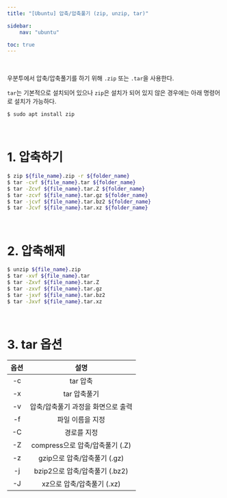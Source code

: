 ```yaml
---
title: "[Ubuntu] 압축/압축풀기 (zip, unzip, tar)"

sidebar:
    nav: "ubuntu"

toc: true
---
```


<br/>


우분투에서 압축/압축풀기를 하기 위해 `.zip` 또는 `.tar`을 사용한다.

`tar`는 기본적으로 설치되어 있으나 `zip`은 설치가 되어 있지 않은 경우에는 아래 명령어로 설치가 가능하다.

```bash
$ sudo apt install zip
```

<br/>


# 1. 압축하기

```bash
$ zip ${file_name}.zip -r ${folder_name}
$ tar -cvf ${file_name}.tar ${folder_name}
$ tar -Zcvf ${file_name}.tar.Z ${folder_name}
$ tar -zcvf ${file_name}.tar.gz ${folder_name}
$ tar -jcvf ${file_name}.tar.bz2 ${folder_name}
$ tar -Jcvf ${file_name}.tar.xz ${folder_name}
```

<br/>


# 2. 압축해제

```bash
$ unzip ${file_name}.zip
$ tar -xvf ${file_name}.tar
$ tar -Zxvf ${file_name}.tar.Z
$ tar -zxvf ${file_name}.tar.gz
$ tar -jxvf ${file_name}.tar.bz2
$ tar -Jxvf ${file_name}.tar.xz
```

<br/>


# 3. tar 옵션

| 옵션 | 설명 |
| :---: | :---: |
| -c | tar 압축 |
| -x | tar 압축풀기 |
| -v | 압축/압축풀기 과정을 화면으로 출력 |
| -f | 파일 이름을 지정 |
| -C | 경로를 지정 |
| -Z | compress으로 압축/압축풀기 (.Z) |
| -z | gzip으로 압축/압축풀기 (.gz) |
| -j | bzip2으로 압축/압축풀기 (.bz2) |
| -J | xz으로 압축/압축풀기 (.xz) |

<br/>


